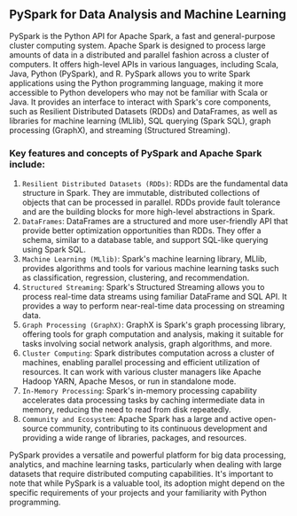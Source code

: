## PySpark for Data Analysis and Machine Learning
PySpark is the Python API for Apache Spark, a fast and general-purpose cluster computing system. Apache Spark is designed to process large amounts of data in a distributed and parallel fashion across a cluster of computers. It offers high-level APIs in various languages, including Scala, Java, Python (PySpark), and R.
PySpark allows you to write Spark applications using the Python programming language, making it more accessible to Python developers who may not be familiar with Scala or Java. It provides an interface to interact with Spark's core components, such as Resilient Distributed Datasets (RDDs) and DataFrames, as well as libraries for machine learning (MLlib), SQL querying (Spark SQL), graph processing (GraphX), and streaming (Structured Streaming).
### Key features and concepts of PySpark and Apache Spark include:
1. `Resilient Distributed Datasets (RDDs)`: RDDs are the fundamental data structure in Spark. They are immutable, distributed collections of objects that can be processed in parallel. RDDs provide fault tolerance and are the building blocks for more high-level abstractions in Spark.
2. `DataFrames`: DataFrames are a structured and more user-friendly API that provide better optimization opportunities than RDDs. They offer a schema, similar to a database table, and support SQL-like querying using Spark SQL.
3. `Machine Learning (MLlib)`: Spark's machine learning library, MLlib, provides algorithms and tools for various machine learning tasks such as classification, regression, clustering, and recommendation.
4. `Structured Streaming`: Spark's Structured Streaming allows you to process real-time data streams using familiar DataFrame and SQL API. It provides a way to perform near-real-time data processing on streaming data.
5. `Graph Processing (GraphX)`: GraphX is Spark's graph processing library, offering tools for graph computation and analysis, making it suitable for tasks involving social network analysis, graph algorithms, and more.
6. `Cluster Computing`: Spark distributes computation across a cluster of machines, enabling parallel processing and efficient utilization of resources. It can work with various cluster managers like Apache Hadoop YARN, Apache Mesos, or run in standalone mode.
7. `In-Memory Processing`: Spark's in-memory processing capability accelerates data processing tasks by caching intermediate data in memory, reducing the need to read from disk repeatedly.
8. `Community and Ecosystem`: Apache Spark has a large and active open-source community, contributing to its continuous development and providing a wide range of libraries, packages, and resources.

PySpark provides a versatile and powerful platform for big data processing, analytics, and machine learning tasks, particularly when dealing with large datasets that require distributed computing capabilities. It's important to note that while PySpark is a valuable tool, its adoption might depend on the specific requirements of your projects and your familiarity with Python programming.





